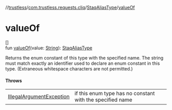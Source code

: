 //[trustless](../../../index.md)/[com.trustless.requests.cliq](../index.md)/[StaqAliasType](index.md)/[valueOf](value-of.md)

# valueOf

[]\
fun [valueOf](value-of.md)(value: [String](https://kotlinlang.org/api/latest/jvm/stdlib/kotlin/-string/index.html)): [StaqAliasType](index.md)

Returns the enum constant of this type with the specified name. The string must match exactly an identifier used to declare an enum constant in this type. (Extraneous whitespace characters are not permitted.)

#### Throws

| | |
|---|---|
| [IllegalArgumentException](https://kotlinlang.org/api/latest/jvm/stdlib/kotlin/-illegal-argument-exception/index.html) | if this enum type has no constant with the specified name |
